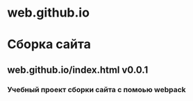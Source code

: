 # web.github.io
# Сборка сайта
## web.github.io/index.html v0.0.1
### Учебный проект сборки сайта с помоью webpack
